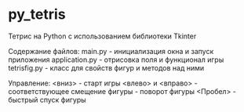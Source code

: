 py_tetris
=========

Тетрис на Python с использованием библиотеки Tkinter

Содержание файлов:
main.py - инициализация окна и запуск приложения
application.py - отрисовка поля и функционал игры
tetrisfig.py - класс для свойств фигур и методов над ними

Управление:
<вниз> - старт игры
<влево> и <вправо> - соответствующее смещение фигуры
<Enter> - поворот фигуры
<Пробел> - быстрый спуск фигуры